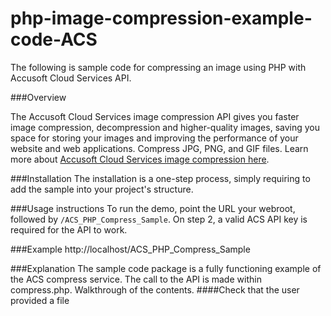 # php-image-compression-example-code-ACS

The following is sample code for compressing an image using PHP with Accusoft Cloud Services API.

###Overview

The Accusoft Cloud Services image compression API gives you faster image compression, decompression and higher-quality images, saving you space for storing your images and improving the performance of your website and web applications. Compress JPG, PNG, and GIF files. Learn more about [Accusoft Cloud Services image compression here](https://www.accusoft.com/products/accusoft-cloud-services/acs-compression/).

###Installation
The installation is a one-step process, simply requiring to add the sample into your project's structure.

###Usage instructions
To run the demo, point the URL your webroot, followed by `/ACS_PHP_Compress_Sample`. On step 2, a valid ACS API key is required for the API to work. 

###Example
	http://localhost/ACS_PHP_Compress_Sample
	
###Explanation
The sample code package is a fully functioning example of the ACS compress service. The call to the API is made within compress.php. Walkthrough of the contents.
####Check that the user provided a file



